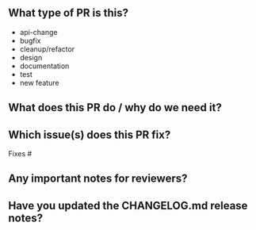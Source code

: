 ## What type of PR is this?

<!-- Select one:
-->

- api-change
- bugfix
- cleanup/refactor
- design
- documentation
- test
- new feature

## What does this PR do / why do we need it?

## Which issue(s) does this PR fix?

<!--
*Automatically closes linked issue when PR is merged.
Usage: `Fixes #<issue number>`, or `Fixes (paste link of issue)`.
-->

Fixes #

## Any important notes for reviewers?

## Have you updated the CHANGELOG.md release notes?

